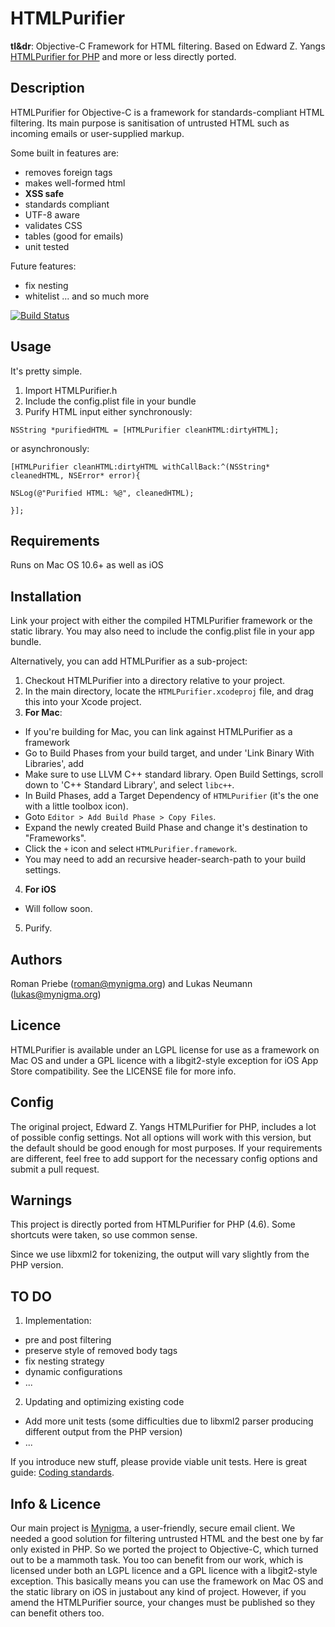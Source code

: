# HTMLPurifier

**tl&dr**: Objective-C Framework for HTML filtering. Based on Edward Z. Yangs [HTMLPurifier for PHP](http://htmlpurifier.org) and more or less directly ported. 

## Description

HTMLPurifier for Objective-C is a framework for standards-compliant HTML filtering. Its main purpose is sanitisation of untrusted HTML such as incoming emails or user-supplied markup.

Some built in features are:

- removes foreign tags
- makes well-formed html
- **XSS safe**
- standards compliant
- UTF-8 aware
- validates CSS
- tables (good for emails)
- unit tested

Future features:

- fix nesting
- whitelist
... and so much more


[![Build Status](https://travis-ci.org/Mynigma/HTMLPurifier.png?branch=master)](https://travis-ci.org/Mynigma/HTMLPurifier)

## Usage

It's pretty simple. 

1. Import HTMLPurifier.h
2. Include the config.plist file in your bundle
3. Purify HTML input either synchronously: 

```objc
NSString *purifiedHTML = [HTMLPurifier cleanHTML:dirtyHTML];
```
or asynchronously:

```objc
[HTMLPurifier cleanHTML:dirtyHTML withCallBack:^(NSString* cleanedHTML, NSError* error){

NSLog(@"Purified HTML: %@", cleanedHTML);

}];
```

## Requirements

Runs on Mac OS 10.6+ as well as iOS

## Installation

Link your project with either the compiled HTMLPurifier framework or the static library. You may also need to include the config.plist file in your app bundle.

Alternatively, you can add HTMLPurifier as a sub-project:

1. Checkout HTMLPurifier into a directory relative to your project.
2. In the main directory, locate the `HTMLPurifier.xcodeproj` file, and drag this into your Xcode project.
3. **For Mac**:
  - If you're building for Mac, you can link against HTMLPurifier as a framework
  - Go to Build Phases from your build target, and under 'Link Binary With Libraries', add  
  - Make sure to use LLVM C++ standard library.  Open Build Settings, scroll down to 'C++ Standard Library', and select `libc++`.
  - In Build Phases, add a Target Dependency of `HTMLPurifier` (it's the one with a little toolbox icon).
  - Goto `Editor > Add Build Phase > Copy Files`.
  - Expand the newly created Build Phase and change it's destination to "Frameworks".
  - Click the `+` icon and select `HTMLPurifier.framework`.
  - You may need to add an recursive header-search-path to your build settings.
4. **For iOS** 
  - Will follow soon.
5. Purify.


## Authors

Roman Priebe (roman@mynigma.org) and Lukas Neumann (lukas@mynigma.org)

## Licence

HTMLPurifier is available under an LGPL license for use as a framework on Mac OS and under a GPL licence with a libgit2-style exception for iOS App Store compatibility. See the LICENSE file for more info.

## Config ##

The original project, Edward Z. Yangs HTMLPurifier for PHP, includes a lot of possible config settings. Not all options will work with this version, but the default should be good enough for most purposes. If your requirements are different, feel free to add support for the necessary config options and submit a pull request.


## Warnings ##

This project is directly ported from HTMLPurifier for PHP (4.6). Some shortcuts were taken, so use common sense.

Since we use libxml2 for tokenizing, the output will vary slightly from the PHP version.


## TO DO ##

1. Implementation:
  - pre and post filtering
  - preserve style of removed body tags
  - fix nesting strategy
  - dynamic configurations
  - ...

2. Updating and optimizing existing code
  - Add more unit tests (some difficulties due to libxml2 parser producing different output from the PHP version)
  - ...

If you introduce new stuff, please provide viable unit tests. Here is great guide: [Coding standards](http://htmlpurifier.org/contribute#toclink1).


## Info & Licence ##

Our main project is [Mynigma](https://mynigma.org), a user-friendly, secure email client. We needed a good solution for filtering untrusted HTML and the best one by far only existed in PHP. So we ported the project to Objective-C, which turned out to be a mammoth task. You too can benefit from our work, which is licensed under both an LGPL licence and a GPL licence with a libgit2-style exception. This basically means you can use the framework on Mac OS and the static library on iOS in justabout any kind of project. However, if you amend the HTMLPurifier source, your changes must be published so they can benefit others too.

